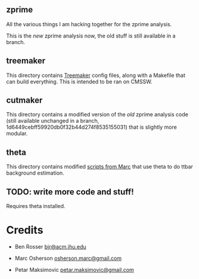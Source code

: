 zprime
------

All the various things I am hacking together for the zprime analysis.

This is the *new* zprime analysis now, the old stuff is still available in a branch.

## treemaker

This directory contains [Treemaker](https://github.com/TC01/Treemaker.git) config files,
along with a Makefile that can build everything. This is intended to be ran on CMSSW.

## cutmaker

This directory contains a modified version of the *old* zprime analysis code
(still available unchanged in a branch, 1d6449cebff59920db0f32b44d274f8535155031)
that is slightly more modular.

## theta

This directory contains modified [scripts from Marc](https://github.com/osherson/Zprime_to_Tt)
that use theta to do ttbar background estimation.

## TODO: write more code and stuff!

Requires theta installed.

# Credits

* Ben Rosser <bjr@acm.jhu.edu>

* Marc Osherson <osherson.marc@gmail.com>

* Petar Maksimovic <petar.maksimovic@gmail.com>
